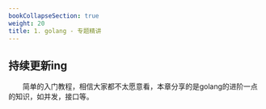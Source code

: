 ```yaml
---
bookCollapseSection: true
weight: 20
title: 1. golang - 专题精讲
---
```


## 持续更新ing

&emsp;&emsp;简单的入门教程，相信大家都不太愿意看，本章分享的是golang的进阶一点的知识，如并发，接口等。
